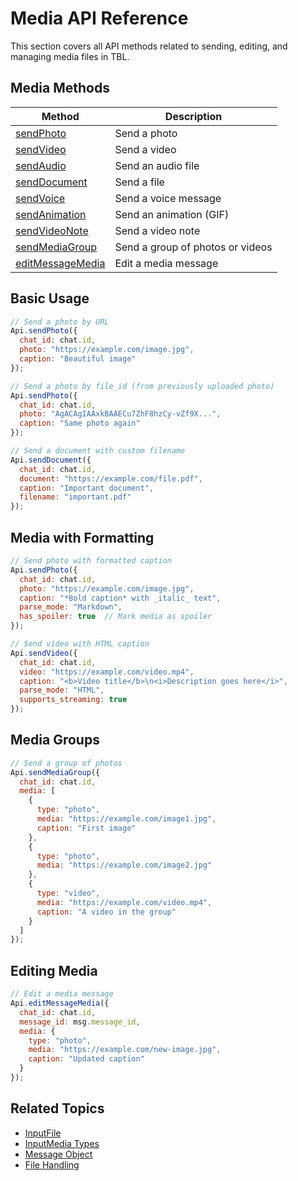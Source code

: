 # Media API Reference

This section covers all API methods related to sending, editing, and managing media files in TBL.

## Media Methods

| Method | Description |
|--------|-------------|
| [sendPhoto](send-photo.md) | Send a photo |
| [sendVideo](send-video.md) | Send a video |
| [sendAudio](send-audio.md) | Send an audio file |
| [sendDocument](send-document.md) | Send a file |
| [sendVoice](send-voice.md) | Send a voice message |
| [sendAnimation](send-animation.md) | Send an animation (GIF) |
| [sendVideoNote](send-video-note.md) | Send a video note |
| [sendMediaGroup](send-media-group.md) | Send a group of photos or videos |
| [editMessageMedia](edit-message-media.md) | Edit a media message |

## Basic Usage

```javascript
// Send a photo by URL
Api.sendPhoto({
  chat_id: chat.id,
  photo: "https://example.com/image.jpg",
  caption: "Beautiful image"
});

// Send a photo by file_id (from previously uploaded photo)
Api.sendPhoto({
  chat_id: chat.id,
  photo: "AgACAgIAAxkBAAECu7ZhF8hzCy-vZf9X...",
  caption: "Same photo again"
});

// Send a document with custom filename
Api.sendDocument({
  chat_id: chat.id,
  document: "https://example.com/file.pdf",
  caption: "Important document",
  filename: "important.pdf"
});
```

## Media with Formatting

```javascript
// Send photo with formatted caption
Api.sendPhoto({
  chat_id: chat.id,
  photo: "https://example.com/image.jpg",
  caption: "*Bold caption* with _italic_ text",
  parse_mode: "Markdown",
  has_spoiler: true  // Mark media as spoiler
});

// Send video with HTML caption
Api.sendVideo({
  chat_id: chat.id,
  video: "https://example.com/video.mp4",
  caption: "<b>Video title</b>\n<i>Description goes here</i>",
  parse_mode: "HTML",
  supports_streaming: true
});
```

## Media Groups

```javascript
// Send a group of photos
Api.sendMediaGroup({
  chat_id: chat.id,
  media: [
    {
      type: "photo",
      media: "https://example.com/image1.jpg",
      caption: "First image"
    },
    {
      type: "photo",
      media: "https://example.com/image2.jpg"
    },
    {
      type: "video",
      media: "https://example.com/video.mp4",
      caption: "A video in the group"
    }
  ]
});
```

## Editing Media

```javascript
// Edit a media message
Api.editMessageMedia({
  chat_id: chat.id,
  message_id: msg.message_id,
  media: {
    type: "photo",
    media: "https://example.com/new-image.jpg",
    caption: "Updated caption"
  }
});
```

## Related Topics

- [InputFile](../../types/input-file.md)
- [InputMedia Types](../../types/input-media.md)
- [Message Object](../../types/message.md)
- [File Handling](../../file-handling.md) 